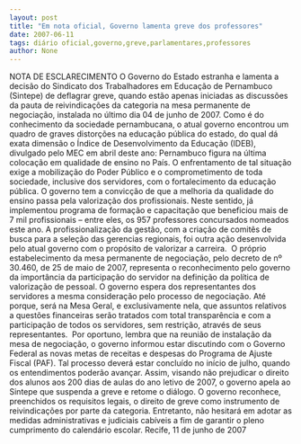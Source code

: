 ```yaml
---
layout: post
title: "Em nota oficial, Governo lamenta greve dos professores"
date: 2007-06-11
tags: diário oficial,governo,greve,parlamentares,professores
author: None
---
```

NOTA DE ESCLARECIMENTO 
O Governo do Estado estranha e lamenta a decis&atilde;o do Sindicato dos Trabalhadores em Educa&ccedil;&atilde;o de Pernambuco (Sintepe) de deflagrar greve, quando est&atilde;o apenas iniciadas as discuss&otilde;es da pauta de reivindica&ccedil;&otilde;es da categoria na mesa permanente de negocia&ccedil;&atilde;o, instalada no &uacute;ltimo dia 04 de junho de 2007. 
Como &eacute; do conhecimento da sociedade pernambucana, o atual governo encontrou um quadro de graves distor&ccedil;&otilde;es na educa&ccedil;&atilde;o p&uacute;blica do estado, do qual d&aacute; exata dimens&atilde;o o &Iacute;ndice de Desenvolvimento da Educa&ccedil;&atilde;o (IDEB), divulgado pelo MEC em abril deste ano: Pernambuco figura na &uacute;ltima coloca&ccedil;&atilde;o em qualidade de ensino no Pa&iacute;s.
O enfrentamento de tal situa&ccedil;&atilde;o exige a mobiliza&ccedil;&atilde;o do Poder P&uacute;blico e o comprometimento de toda sociedade, inclusive dos servidores, com o fortalecimento da educa&ccedil;&atilde;o p&uacute;blica. O governo tem a convic&ccedil;&atilde;o de que a melhoria da qualidade do ensino passa pela valoriza&ccedil;&atilde;o dos profissionais.
Neste sentido, j&aacute; implementou programa de forma&ccedil;&atilde;o e capacita&ccedil;&atilde;o que beneficiou mais de 7 mil profissionais &ndash; entre eles, os 957 professores concursados nomeados este ano. A profissionaliza&ccedil;&atilde;o da gest&atilde;o, com a cria&ccedil;&atilde;o de comit&ecirc;s de busca para a sele&ccedil;&atilde;o das gerencias regionais, foi outra a&ccedil;&atilde;o desenvolvida pelo atual governo com o prop&oacute;sito de valorizar a carreira.&nbsp; 
O pr&oacute;prio estabelecimento da mesa permanente de negocia&ccedil;&atilde;o, pelo decreto de n&ordm; 30.460, de 25 de maio de 2007, representa o reconhecimento pelo governo da import&acirc;ncia da participa&ccedil;&atilde;o do servidor na defini&ccedil;&atilde;o da pol&iacute;tica de valoriza&ccedil;&atilde;o de pessoal. O governo espera dos representantes dos servidores a mesma considera&ccedil;&atilde;o pelo processo de negocia&ccedil;&atilde;o. At&eacute; porque, ser&aacute; na Mesa Geral, e exclusivamente nela, que assuntos relativos a quest&otilde;es financeiras ser&atilde;o tratados com total transpar&ecirc;ncia e com a participa&ccedil;&atilde;o de todos os servidores, sem restri&ccedil;&atilde;o, atrav&eacute;s de seus representantes.&nbsp; 
Por oportuno, lembra que na reuni&atilde;o de instala&ccedil;&atilde;o da mesa de negocia&ccedil;&atilde;o, o governo informou estar discutindo com o Governo Federal as novas metas de receitas e despesas do Programa de Ajuste Fiscal (PAF). Tal processo dever&aacute; estar conclu&iacute;do no in&iacute;cio de julho, quando os entendimentos poder&atilde;o avan&ccedil;ar.
Assim, visando n&atilde;o prejudicar o direito dos alunos aos 200 dias de aulas do ano letivo de 2007, o governo apela ao Sintepe que suspenda a greve e retome o di&aacute;logo. O governo reconhece, preenchidos os requisitos legais, o direito de greve como instrumento de reivindica&ccedil;&otilde;es por parte da categoria.
Entretanto, n&atilde;o hesitar&aacute; em adotar as medidas administrativas e judiciais cab&iacute;veis a fim de garantir o pleno cumprimento do calend&aacute;rio escolar. 
Recife, 11 de junho de 2007
 